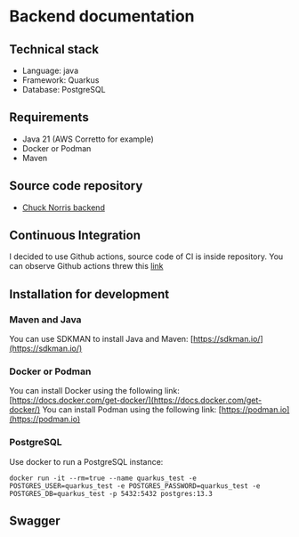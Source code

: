 # Backend documentation
## Technical stack

* Language: java
* Framework: Quarkus
* Database: PostgreSQL

## Requirements

* Java 21 (AWS Corretto for example)
* Docker or Podman
* Maven

## Source code repository
* [Chuck Norris backend ](https://github.com/filhype-organization/super-chuck-norris-backend)

## Continuous Integration
I decided to use Github actions, source code of CI is inside repository.
You can observe Github actions threw this [link](https://github.com/filhype-organization/super-chuck-norris-backend/actions) 

## Installation for development
### Maven and Java
You can use SDKMAN to install Java and Maven: [https://sdkman.io/](https://sdkman.io/)

### Docker or Podman
You can install Docker using the following link: [https://docs.docker.com/get-docker/](https://docs.docker.com/get-docker/)
You can install Podman using the following link: [https://podman.io](https://podman.io)

### PostgreSQL
Use docker to run a PostgreSQL instance:
```shell
docker run -it --rm=true --name quarkus_test -e POSTGRES_USER=quarkus_test -e POSTGRES_PASSWORD=quarkus_test -e POSTGRES_DB=quarkus_test -p 5432:5432 postgres:13.3
```

## Swagger
<swagger-ui src="assets/openapi.json"/>

